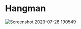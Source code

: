 # Hangman
![Screenshot 2023-07-28 190549](https://github.com/abhishekdubey1412/hangman/assets/49669176/e7145dfb-4991-4dd7-a320-36658eba698c)
